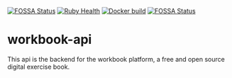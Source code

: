 [![FOSSA Status](https://app.fossa.com/api/projects/git%2Bgithub.com%2Fso-gineers%2Fworkbook-api.svg?type=shield)](https://app.fossa.com/projects/git%2Bgithub.com%2Fso-gineers%2Fworkbook-api?ref=badge_shield)
[![Ruby Health](https://github.com/so-gineers/workbook-api/actions/workflows/rails.yml/badge.svg)](https://github.com/so-gineers/workbook-api/actions/workflows/rails.yml)
[![Docker build](https://github.com/so-gineers/workbook-api/actions/workflows/docker.yml/badge.svg)](https://github.com/so-gineers/workbook-api/actions/workflows/docker.yml)
[![FOSSA Status](https://app.fossa.com/api/projects/git%2Bgithub.com%2Fso-gineers%2Fworkbook-api.svg?type=large)](https://app.fossa.com/projects/git%2Bgithub.com%2Fso-gineers%2Fworkbook-api?ref=badge_large)

# workbook-api

This api is the backend for the workbook platform, a free and open source digital exercise book.

